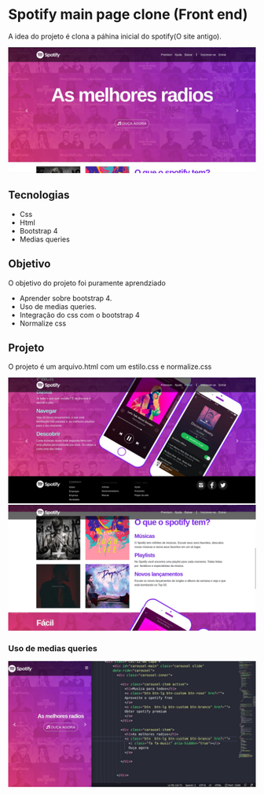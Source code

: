 # Spotify main page clone (Front end)
A idea do projeto é clona a páhina inicial do spotify(O site antigo). 

![screenshot](363374165_799758361808394_6199466050500407148_n.jpg)

## Tecnologias
- Css
- Html
- Bootstrap 4
- Medias queries

 ## Objetivo
  O objetivo do projeto foi puramente aprendziado
  - Aprender sobre bootstrap 4.
  - Uso de medias queries.
  - Integração do css com o bootstrap 4
  - Normalize css

## Projeto
O projeto é um arquivo.html com um estilo.css e normalize.css

![screenshot](363393256_799758415141722_7444955334608093838_n.jpg)
![screenshot](364662026_799758298475067_784982033913215011_n.jpg)
### Uso de medias queries
![screenshot](364704745_799758395141724_382287838681680152_n.jpg)
